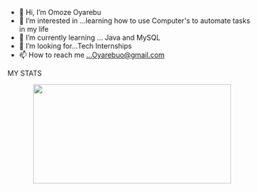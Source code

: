 - 👋 Hi, I’m Omoze Oyarebu
- 👀 I’m interested in ...learning how to use Computer's to automate tasks in my life
- 🌱 I’m currently learning ... Java and MySQL
- 💞️ I’m looking for...Tech Internships
- 📫 How to reach me ...Oyarebuo@gmail.com

MY STATS

<p align="center">
  <img width="400" height="200" src="https://github-readme-stats.vercel.app/api/top-langs/?username=Moze-Code&layout=compact">
</p>

<!---
Moze-Code/Moze-Code is a ✨ special ✨ repository because its `README.md` (this file) appears on your GitHub profile.
You can click the Preview link to take a look at your changes.
--->
